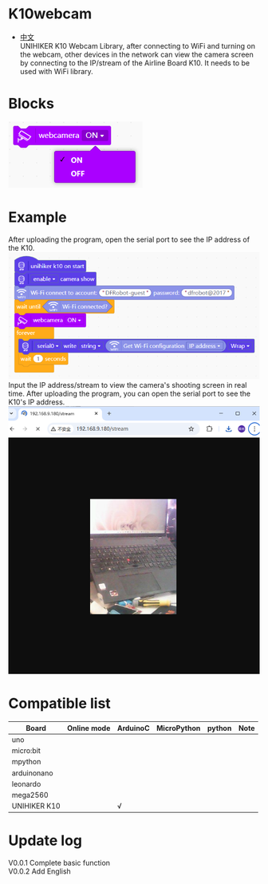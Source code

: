 # K10webcam
* [中文](./README_CN.md)<br/>
UNIHIKER K10 Webcam Library, after connecting to WiFi and turning on the webcam, other devices in the network can view the camera screen by connecting to the IP/stream of the Airline Board K10.
It needs to be used with WiFi library.

# Blocks
![](./arduinoC/_images/block2.png)
# Example
After uploading the program, open the serial port to see the IP address of the K10.
![](./arduinoC/_images/example3.png)
<br/>
Input the IP address/stream to view the camera's shooting screen in real time. After uploading the program, you can open the serial port to see the K10's IP address.
![](./arduinoC/_images/example2.png)

# Compatible list
|Board|Online mode|ArduinoC|MicroPython|python|Note|
|-----|-----|-----|-----|:-----:|-----|
|uno||||||
|micro:bit||||||
|mpython||||||
|arduinonano||||||
|leonardo||||||
|mega2560||||||
|UNIHIKER K10||√||||

# Update log
V0.0.1 Complete basic function<br/>
V0.0.2 Add English